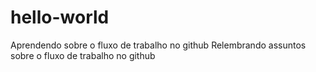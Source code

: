 # hello-world
Aprendendo sobre o fluxo de trabalho no github
Relembrando assuntos sobre o fluxo de trabalho no github
